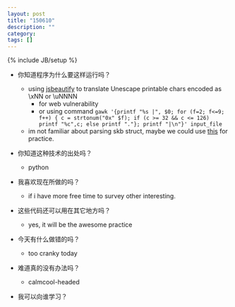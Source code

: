 ```yaml
---
layout: post
title: "150610"
description: ""
category: 
tags: []
---
```

{% include JB/setup %}

* 你知道程序为什么要这样运行吗？
  * using [jsbeautify](http://jsbeautifier.org/) to translate Unescape printable chars encoded as \xNN or \uNNNN
    * for web vulnerability
    * or using command `gawk '{printf "%s |", $0; for (f=2; f<=9; f++) { c = strtonum("0x" $f); if (c >= 32 && c <= 126) printf "%c",c; else printf "."}; printf "|\n"}' input_file`
  * im not familiar about parsing skb struct, maybe we could use [this](http://webcache.googleusercontent.com/search?q=cache:DLT9cHoMJx0J:compbio.cs.toronto.edu/repos/snowflock/xen-3.0.3/tools/vnet/vnet-module/skb_util.c+&cd=3&hl=zh-TW&ct=clnk) for practice.

* 你知道这种技术的出处吗？
  * python

* 我喜欢现在所做的吗？
  * if i have more free time to survey other interesting.

* 这些代码还可以用在其它地方吗？
  * yes, it will be the awesome practice

* 今天有什么做错的吗？
  * too cranky today

* 难道真的没有办法吗？
  * calmcool-headed 

* 我可以向谁学习？
 
